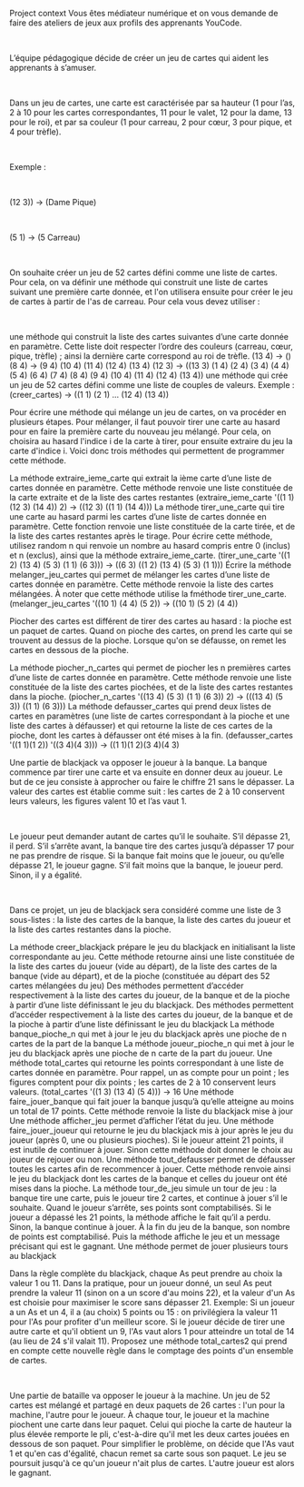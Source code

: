 Project context
Vous êtes médiateur numérique et on vous demande de faire des ateliers de jeux aux profils des apprenants YouCode.

​

L’équipe pédagogique décide de créer un jeu de cartes qui aident les apprenants à s’amuser.

​

Dans un jeu de cartes, une carte est caractérisée par sa hauteur (1 pour l’as, 2 à 10 pour les cartes correspondantes, 11 pour le valet, 12 pour la dame, 13 pour le roi), et par sa couleur (1 pour carreau, 2 pour cœur, 3 pour pique, et 4 pour trèfle).

​

Exemple :

​

(12 3)) -> (Dame Pique)

​

(5 1) -> (5 Carreau)

​

On souhaite créer un jeu de 52 cartes défini comme une liste de cartes. Pour cela, on va définir une méthode qui construit une liste de cartes suivant une première carte donnée, et l'on utilisera ensuite pour créer le jeu de cartes à partir de l'as de carreau. Pour cela vous devez utiliser :

​

une méthode qui construit la liste des cartes suivantes d’une carte donnée en paramètre. Cette liste doit respecter l’ordre des couleurs (carreau, cœur, pique, trèfle) ; ainsi la dernière carte correspond au roi de trèfle. (13 4) -> () (8 4) -> (9 4) (10 4) (11 4) (12 4) (13 4) (12 3) -> ((13 3) (1 4) (2 4) (3 4) (4 4) (5 4) (6 4) (7 4) (8 4) (9 4) (10 4) (11 4) (12 4) (13 4))
une méthode qui crée un jeu de 52 cartes défini comme une liste de couples de valeurs. Exemple : (creer_cartes) -> ((1 1) (2 1) … (12 4) (13 4))
​

Pour écrire une méthode qui mélange un jeu de cartes, on va procéder en plusieurs étapes. Pour mélanger, il faut pouvoir tirer une carte au hasard pour en faire la première carte du nouveau jeu mélangé. Pour cela, on choisira au hasard l'indice i de la carte à tirer, pour ensuite extraire du jeu la carte d'indice i. Voici donc trois méthodes qui permettent de programmer cette méthode.

La méthode extraire_ieme_carte qui extrait la ième carte d’une liste de cartes donnée en paramètre. Cette méthode renvoie une liste constituée de la carte extraite et de la liste des cartes restantes (extraire_ieme_carte '((1 1) (12 3) (14 4)) 2) -> ((12 3) ((1 1) (14 4)))
La méthode tirer_une_carte qui tire une carte au hasard parmi les cartes d’une liste de cartes donnée en paramètre. Cette fonction renvoie une liste constituée de la carte tirée, et de la liste des cartes restantes après le tirage. Pour écrire cette méthode, utilisez random n qui renvoie un nombre au hasard compris entre 0 (inclus) et n (exclus), ainsi que la méthode extraire_ieme_carte. (tirer_une_carte '((1 2) (13 4) (5 3) (1 1) (6 3))) -> ((6 3) ((1 2) (13 4) (5 3) (1 1)))
Écrire la méthode melanger_jeu_cartes qui permet de mélanger les cartes d’une liste de cartes donnée en paramètre. Cette méthode renvoie la liste des cartes mélangées. À noter que cette méthode utilise la fméthode tirer_une_carte. (melanger_jeu_cartes '((10 1) (4 4) (5 2)) -> ((10 1) (5 2) (4 4))
​

Piocher des cartes est différent de tirer des cartes au hasard : la pioche est un paquet de cartes. Quand on pioche des cartes, on prend les carte qui se trouvent au dessus de la pioche. Lorsque qu'on se défausse, on remet les cartes en dessous de la pioche.

La méthode piocher_n_cartes qui permet de piocher les n premières cartes d’une liste de cartes donnée en paramètre. Cette méthode renvoie une liste constituée de la liste des cartes piochées, et de la liste des cartes restantes dans la pioche. (piocher_n_cartes '((13 4) (5 3) (1 1) (6 3)) 2) -> (((13 4) (5 3)) ((1 1) (6 3)))
La méthode defausser_cartes qui prend deux listes de cartes en paramètres (une liste de cartes correspondant à la pioche et une liste des cartes à défausser) et qui retourne la liste de ces cartes de la pioche, dont les cartes à défausser ont été mises à la fin. (defausser_cartes '((1 1)(1 2)) '((3 4)(4 3))) -> ((1 1)(1 2)(3 4)(4 3)
​

Une partie de blackjack va opposer le joueur à la banque. La banque commence par tirer une carte et va ensuite en donner deux au joueur. Le but de ce jeu consiste à approcher ou faire le chiffre 21 sans le dépasser. La valeur des cartes est établie comme suit : les cartes de 2 à 10 conservent leurs valeurs, les figures valent 10 et l’as vaut 1.

​

Le joueur peut demander autant de cartes qu’il le souhaite. S’il dépasse 21, il perd. S’il s’arrête avant, la banque tire des cartes jusqu’à dépasser 17 pour ne pas prendre de risque. Si la banque fait moins que le joueur, ou qu’elle dépasse 21, le joueur gagne. S’il fait moins que la banque, le joueur perd. Sinon, il y a égalité.

​

Dans ce projet, un jeu de blackjack sera considéré comme une liste de 3 sous-listes : la liste des cartes de la banque, la liste des cartes du joueur et la liste des cartes restantes dans la pioche.

La méthode creer_blackjack prépare le jeu du blackjack en initialisant la liste correspondante au jeu. Cette méthode retourne ainsi une liste constituée de la liste des cartes du joueur (vide au départ), de la liste des cartes de la banque (vide au départ), et de la pioche (constituée au départ des 52 cartes mélangées du jeu)
Des méthodes permettent d’accéder respectivement à la liste des cartes du joueur, de la banque et de la pioche à partir d’une liste définissant le jeu du blackjack.
Des méthodes permettent d’accéder respectivement à la liste des cartes du joueur, de la banque et de la pioche à partir d’une liste définissant le jeu du blackjack
La méthode banque_pioche_n qui met à jour le jeu du blackjack après une pioche de n cartes de la part de la banque
La méthode joueur_pioche_n qui met à jour le jeu du blackjack après une pioche de n carte de la part du joueur.
Une méthode total_cartes qui retourne les points correspondant à une liste de cartes donnée en paramètre. Pour rappel, un as compte pour un point ; les figures comptent pour dix points ; les cartes de 2 à 10 conservent leurs valeurs. (total_cartes '((1 3) (13 4) (5 4))) -> 16
Une méthode faire_jouer_banque qui fait jouer la banque jusqu’à qu’elle atteigne au moins un total de 17 points. Cette méthode renvoie la liste du blackjack mise à jour
Une méthode afficher_jeu permet d’afficher l’état du jeu.
Une méthode faire_jouer_joueur qui retourne le jeu du blackjack mis à jour après le jeu du joueur (après 0, une ou plusieurs pioches). Si le joueur atteint 21 points, il est inutile de continuer à jouer. Sinon cette méthode doit donner le choix au joueur de rejouer ou non.
Une méthode tout_defausser permet de défausser toutes les cartes afin de recommencer à jouer. Cette méthode renvoie ainsi le jeu du blackjack dont les cartes de la banque et celles du joueur ont été mises dans la pioche.
La méthode tour_de_jeu simule un tour de jeu : la banque tire une carte, puis le joueur tire 2 cartes, et continue à jouer s’il le souhaite. Quand le joueur s’arrête, ses points sont comptabilisés. Si le joueur a dépassé les 21 points, la méthode affiche le fait qu’il a perdu. Sinon, la banque continue à jouer. À la fin du jeu de la banque, son nombre de points est comptabilisé. Puis la méthode affiche le jeu et un message précisant qui est le gagnant.
Une méthode permet de jouer plusieurs tours au blackjack
​

Dans la règle complète du blackjack, chaque As peut prendre au choix la valeur 1 ou 11. Dans la pratique, pour un joueur donné, un seul As peut prendre la valeur 11 (sinon on a un score d'au moins 22), et la valeur d'un As est choisie pour maximiser le score sans dépasser 21. Exemple: Si un joueur a un As et un 4, il a (au choix) 5 points ou 15 : on privilégiera la valeur 11 pour l'As pour profiter d'un meilleur score. Si le joueur décide de tirer une autre carte et qu'il obtient un 9, l'As vaut alors 1 pour atteindre un total de 14 (au lieu de 24 s'il valait 11). Proposez une méthode total_cartes2 qui prend en compte cette nouvelle règle dans le comptage des points d'un ensemble de cartes.

​

Une partie de bataille va opposer le joueur à la machine. Un jeu de 52 cartes est mélangé et partagé en deux paquets de 26 cartes : l'un pour la machine, l'autre pour le joueur. À chaque tour, le joueur et la machine piochent une carte dans leur paquet. Celui qui pioche la carte de hauteur la plus élevée remporte le pli, c'est-à-dire qu'il met les deux cartes jouées en dessous de son paquet. Pour simplifier le problème, on décide que l'As vaut 1 et qu'en cas d'égalité, chacun remet sa carte sous son paquet. Le jeu se poursuit jusqu'à ce qu'un joueur n'ait plus de cartes. L'autre joueur est alors le gagnant.